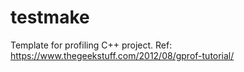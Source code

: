# testmake

Template for profiling C++ project. Ref: https://www.thegeekstuff.com/2012/08/gprof-tutorial/